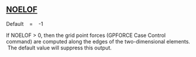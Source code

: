 ## [NOELOF](https://nexus.hexagon.com/documentationcenter/bundle/MSC_Nastran_2022.4/page/Nastran_Combined_Book/qrg/parameters/TOC.NOELOF.xhtml)

Default    =    -1

If NOELOF > 0, then the grid point forces (GPFORCE Case Control command) are computed along the edges of the two-dimensional elements.  The default value will suppress this output.

